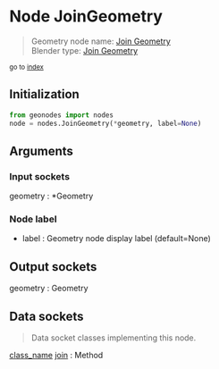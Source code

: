 
# Node JoinGeometry

> Geometry node name: [Join Geometry](https://docs.blender.org/manual/en/latest/modeling/geometry_nodes/material/join_geometry.html)<br>
  Blender type: [Join Geometry](https://docs.blender.org/api/current/bpy.types.GeometryNodeJoinGeometry.html)
  
<sub>go to [index](/docs/index.md)</sub>

## Initialization

```python
from geonodes import nodes
node = nodes.JoinGeometry(*geometry, label=None)
```



## Arguments


### Input sockets

geometry : *Geometry

### Node label

- label : Geometry node display label (default=None)

## Output sockets

geometry : Geometry

## Data sockets

> Data socket classes implementing this node.
  
[class_name](docs/sockets/Geometry.md) [join](docs/sockets/Geometry.md#join) : Method

